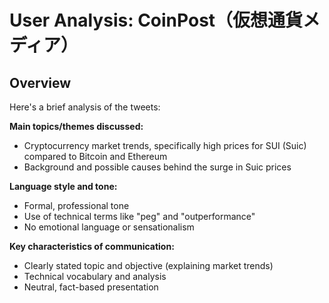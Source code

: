 # User Analysis: CoinPost（仮想通貨メディア）

## Overview

Here's a brief analysis of the tweets:

**Main topics/themes discussed:**

* Cryptocurrency market trends, specifically high prices for SUI (Suic) compared to Bitcoin and Ethereum
* Background and possible causes behind the surge in Suic prices

**Language style and tone:**

* Formal, professional tone
* Use of technical terms like "peg" and "outperformance"
* No emotional language or sensationalism

**Key characteristics of communication:**

* Clearly stated topic and objective (explaining market trends)
* Technical vocabulary and analysis
* Neutral, fact-based presentation